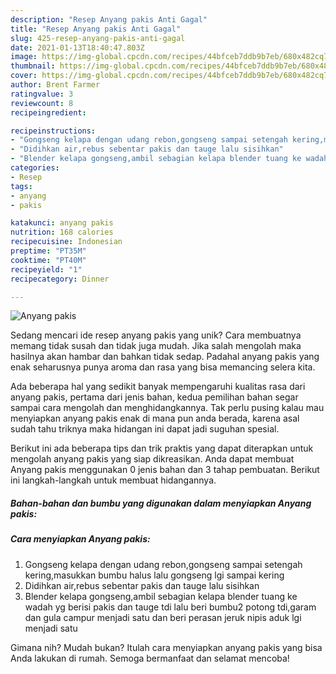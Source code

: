 ```yaml
---
description: "Resep Anyang pakis Anti Gagal"
title: "Resep Anyang pakis Anti Gagal"
slug: 425-resep-anyang-pakis-anti-gagal
date: 2021-01-13T18:40:47.803Z
image: https://img-global.cpcdn.com/recipes/44bfceb7ddb9b7eb/680x482cq70/anyang-pakis-foto-resep-utama.jpg
thumbnail: https://img-global.cpcdn.com/recipes/44bfceb7ddb9b7eb/680x482cq70/anyang-pakis-foto-resep-utama.jpg
cover: https://img-global.cpcdn.com/recipes/44bfceb7ddb9b7eb/680x482cq70/anyang-pakis-foto-resep-utama.jpg
author: Brent Farmer
ratingvalue: 3
reviewcount: 8
recipeingredient:

recipeinstructions:
- "Gongseng kelapa dengan udang rebon,gongseng sampai setengah kering,masukkan bumbu halus lalu gongseng lgi sampai kering"
- "Didihkan air,rebus sebentar pakis dan tauge lalu sisihkan"
- "Blender kelapa gongseng,ambil sebagian kelapa blender tuang ke wadah yg berisi pakis dan tauge tdi lalu beri bumbu2 potong tdi,garam dan gula campur menjadi satu dan beri perasan jeruk nipis aduk lgi menjadi satu"
categories:
- Resep
tags:
- anyang
- pakis

katakunci: anyang pakis 
nutrition: 168 calories
recipecuisine: Indonesian
preptime: "PT35M"
cooktime: "PT40M"
recipeyield: "1"
recipecategory: Dinner

---
```



![Anyang pakis](https://img-global.cpcdn.com/recipes/44bfceb7ddb9b7eb/680x482cq70/anyang-pakis-foto-resep-utama.jpg)

Sedang mencari ide resep anyang pakis yang unik? Cara membuatnya memang tidak susah dan tidak juga mudah. Jika salah mengolah maka hasilnya akan hambar dan bahkan tidak sedap. Padahal anyang pakis yang enak seharusnya punya aroma dan rasa yang bisa memancing selera kita.



Ada beberapa hal yang sedikit banyak mempengaruhi kualitas rasa dari anyang pakis, pertama dari jenis bahan, kedua pemilihan bahan segar sampai cara mengolah dan menghidangkannya. Tak perlu pusing kalau mau menyiapkan anyang pakis enak di mana pun anda berada, karena asal sudah tahu triknya maka hidangan ini dapat jadi suguhan spesial.


Berikut ini ada beberapa tips dan trik praktis yang dapat diterapkan untuk mengolah anyang pakis yang siap dikreasikan. Anda dapat membuat Anyang pakis menggunakan 0 jenis bahan dan 3 tahap pembuatan. Berikut ini langkah-langkah untuk membuat hidangannya.

<!--inarticleads1-->

##### Bahan-bahan dan bumbu yang digunakan dalam menyiapkan Anyang pakis:





<!--inarticleads2-->

##### Cara menyiapkan Anyang pakis:

1. Gongseng kelapa dengan udang rebon,gongseng sampai setengah kering,masukkan bumbu halus lalu gongseng lgi sampai kering
1. Didihkan air,rebus sebentar pakis dan tauge lalu sisihkan
1. Blender kelapa gongseng,ambil sebagian kelapa blender tuang ke wadah yg berisi pakis dan tauge tdi lalu beri bumbu2 potong tdi,garam dan gula campur menjadi satu dan beri perasan jeruk nipis aduk lgi menjadi satu




Gimana nih? Mudah bukan? Itulah cara menyiapkan anyang pakis yang bisa Anda lakukan di rumah. Semoga bermanfaat dan selamat mencoba!
